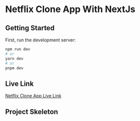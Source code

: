 # Netflix Clone App With NextJs


## Getting Started

First, run the development server:

```bash
npm run dev
# or
yarn dev
# or
pnpm dev
```

## Live Link
<a href="https://nextnetflix.vercel.app" target="_blank">Netflix Clone App Live Link</a>


## Project Skeleton

